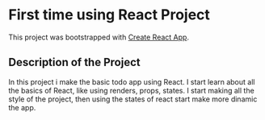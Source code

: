 # First time using React Project

This project was bootstrapped with [Create React App](https://github.com/facebook/create-react-app).

## Description of the Project

In this project i make the basic todo app using React. I start learn about all the basics of React, like using renders, props, states.
I start making all the style of the project, then using the states of react start make more dinamic the app.
